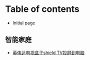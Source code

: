 # Table of contents

* [Initial page](README.md)

## 智能家庭

* [英伟达电视盒子shield TV投屏到电脑](zhi-neng-jia-ting/ying-wei-da-dian-shi-he-zi-shield-tv-tou-ping-dao-dian-nao.md)


